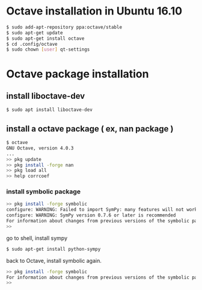 # Octave installation in Ubuntu 16.10
```bash
$ sudo add-apt-repository ppa:octave/stable
$ sudo apt-get update
$ sudo apt-get install octave
$ cd .config/octave
$ sudo chown [user] qt-settings
```

# Octave package installation
## install liboctave-dev
```bash
$ sudo apt install liboctave-dev
```
## install a octave package ( ex, nan package )
```bash
$ octave 
GNU Octave, version 4.0.3
...
>> pkg update
>> pkg install -forge nan
>> pkg load all
>> help corrcoef
```
### install symbolic package
```bash
>> pkg install -forge symbolic
configure: WARNING: Failed to import SymPy: many features will not work
configure: WARNING: SymPy version 0.7.6 or later is recommended
For information about changes from previous versions of the symbolic package, run 'news symbolic'.
>>
```

go to shell, install sympy
```bash
$ sudo apt-get install python-sympy
```

back to Octave, install symbolic again.
```bash
>> pkg install -forge symbolic
For information about changes from previous versions of the symbolic package, run 'news symbolic'.
>>

